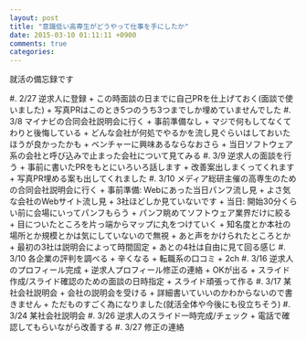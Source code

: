 ```yaml
---
layout: post
title: "意識低い高専生がどうやって仕事を手にしたか"
date: 2015-03-10 01:11:11 +0900
comments: true
categories: 
---
```


就活の備忘録です  

<!-- more -->

#. 2/27 逆求人に登録
	+ この時面談の日までに自己PRを仕上げておく(面談で使いました)
	+ 写真PRはこのとき5つのうち3つまでしか埋めていませんでした
#. 3/8 マイナビの合同会社説明会に行く
	+ 事前準備なし
		+ マジで何もしてなくてわりと後悔している
		+ どんな会社が何処でやるかを流し見ぐらいはしておいたほうが良かったかも
		+ ベンチャーに興味あるならなおさら
	+ 当日ソフトウェア系の会社と呼び込みで止まった会社について見てみる
#. 3/9 逆求人の面談を行う
	+ 事前に書いたPRをもとにいろいろ話します
	+ 改善案出しまくってくれます
	+ 写真PR埋める案も出してくれました
#. 3/10 メディア総研主催の高専生のための合同会社説明会に行く
	+ 事前準備: Webにあった当日パンフ流し見
		+ よさ気な会社のWebサイト流し見
		+ 3社ほどしか見ていないです
	+ 当日: 開始30分くらい前に会場にいってパンフもらう
		+ パンフ眺めてソフトウェア業界だけに絞る
		+ 目についたところを片っ端からマップに丸をつけていく
			+ 知名度とか本社の場所とか規模とかは気にしていないので無視
		+ あと声をかけられたところとか
		+ 最初の3社は説明会によって時間固定
		+ あとの4社は自由に見て回る感じ
#. 3/10 各企業の評判を調べる
	+ 辛くなる
		+ 転職系の口コミ
		+ 2ch
#. 3/16 逆求人のプロフィール完成
	+ 逆求人プロフィール修正の連絡
	+ OKが出る
	+ スライド作成/スライド確認のための面談の日時指定
	+ スライド頑張って作る
#. 3/17 某社会社説明会
	+ 会社の説明会を受ける
	+ 詳細書いていいのかわからないので書きません
	+ ただものすごく為になりました(就活全体や今後にも役立ちそう)
#. 3/24 某社会社説明会
#. 3/26 逆求人のスライド一時完成/チェック
	+ 電話で確認してもらいながら改善する
#. 3/27 修正の連絡

